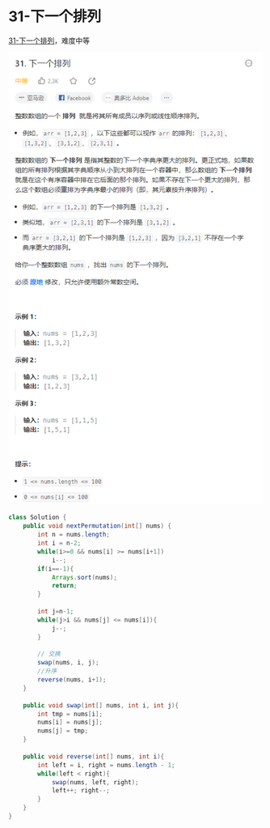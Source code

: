 # 31-下一个排列

[31-下一个排列](https://leetcode.cn/problems/next-permutation/description/)，难度中等

![image-20230826000935060](https://raw.githubusercontent.com/lqyspace/mypic/master/PicBed/202308260009124.png)

```java
class Solution {
    public void nextPermutation(int[] nums) {
		int n = nums.length;
        int i = n-2;
        while(i>=0 && nums[i] >= nums[i+1])
            i--;
        if(i==-1){
            Arrays.sort(nums);
            return;
        }
        
        int j=n-1;
        while(j>i && nums[j] <= nums[i]){
            j--;
        }
        
        // 交换
        swap(nums, i, j);
        //升序
        reverse(nums, i+1);        
    }
    
    public void swap(int[] nums, int i, int j){
        int tmp = nums[i];
        nums[i] = nums[j];
        nums[j] = tmp;
    }
    
    public void reverse(int[] nums, int i){
        int left = i, right = nums.length - 1;
        while(left < right){
            swap(nums, left, right);
            left++; right--;
        }
    }
}
```

